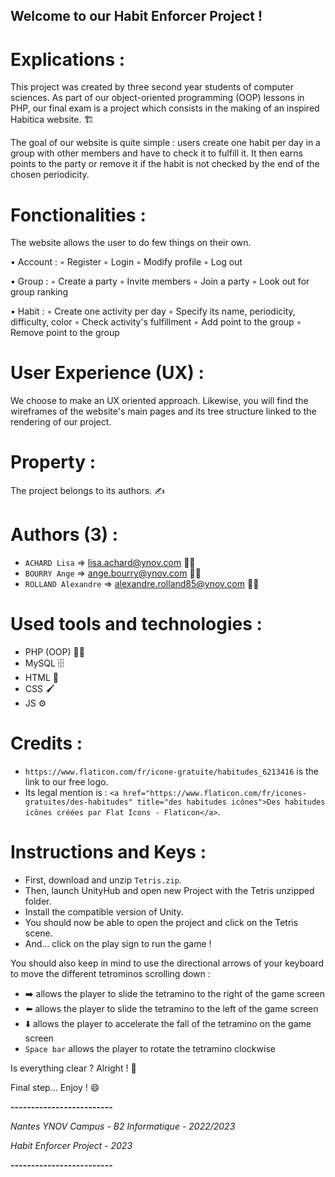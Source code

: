 ## Welcome to our Habit Enforcer Project !


# Explications :

This project was created by three second year students of computer sciences. As part of our object-oriented programming (OOP) lessons in PHP, our final exam is a project which consists in the making of an inspired Habitica website. 🏗️

The goal of our website is quite simple : users create one habit per day in a group with other members and have to check it to fulfill it. It then earns points to the party or remove it if the habit is not checked by the end of the chosen periodicity.  


# Fonctionalities : 

The website allows the user to do few things on their own.

• Account : 
    ◦ Register
    ◦ Login
    ◦ Modify profile
    ◦ Log out

• Group :
    ◦ Create a party
    ◦ Invite members
    ◦ Join a party
    ◦ Look out for group ranking

• Habit : 
    ◦ Create one activity per day
    ◦ Specify its name, periodicity, difficulty, color
    ◦ Check activity's fulfillment
    ◦ Add point to the group
    ◦ Remove point to the group


# User Experience (UX) : 

We choose to make an UX oriented approach. Likewise, you will find the wireframes of the website's main pages and its tree structure linked to the rendering of our project.


# Property : 

The project belongs to its authors. ✍️ 


# Authors (3) :

- `ACHARD Lisa` => lisa.achard@ynov.com 👩‍🎓
- `BOURRY Ange` => ange.bourry@ynov.com 👨‍🎓
- `ROLLAND Alexandre` => alexandre.rolland85@ynov.com 👨‍🎓


# Used tools and technologies :

- PHP (OOP) 👨‍💻
- MySQL 🗄️
- HTML 📄
- CSS 🖌️
- JS ⚙️ 


# Credits :
- `https://www.flaticon.com/fr/icone-gratuite/habitudes_6213416` is the link to our free logo. 
- Its legal mention is : `<a href="https://www.flaticon.com/fr/icones-gratuites/des-habitudes" title="des habitudes icônes">Des habitudes icônes créées par Flat Icons - Flaticon</a>`.


# Instructions and Keys : 

- First, download and unzip `Tetris.zip`.
- Then, launch UnityHub and open new Project with the Tetris unzipped folder. 
- Install the compatible version of Unity.
- You should now be able to open the project and click on the Tetris scene.
- And... click on the play sign to run the game !

You should also keep in mind to use the directional arrows of your keyboard to move the different tetrominos scrolling down : 
- ➡️ allows the player to slide the tetramino to the right of the game screen
- ⬅️ allows the player to slide the tetramino to the left of the game screen
- ⬇️ allows the player to accelerate the fall of the tetramino on the game screen
- `Space bar` allows the player to rotate the tetramino clockwise

Is everything clear ? Alright ! 🎉

Final step... Enjoy ! 😄


**-------------------------**

*Nantes YNOV Campus - B2 Informatique - 2022/2023*

*Habit Enforcer Project - 2023*

**-------------------------**
